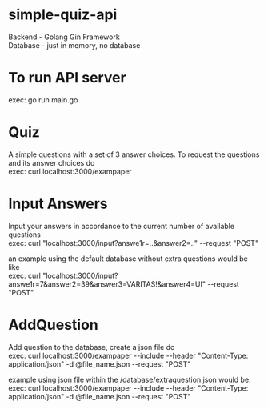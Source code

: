 ﻿# simple-quiz-api
Backend - Golang Gin Framework  
Database - just in memory, no database

# To run API server
exec: go run main.go

# Quiz
A simple questions with a set of 3 answer choices. To request the questions and its answer choices do  
exec: curl localhost:3000/exampaper

# Input Answers
Input your answers in accordance to the current number of available questions  
exec: curl "localhost:3000/input?answe1r=..&answer2=.." --request "POST"

an example using the default database without extra questions would be like  
exec: curl "localhost:3000/input?answe1r=7&answer2=39&answer3=VARITAS!&answer4=UI" --request "POST"

# AddQuestion
Add question to the database, create a json file do  
exec: curl localhost:3000/exampaper --include --header "Content-Type: application/json" -d @file_name.json --request "POST"

example using json file within the /database/extraquestion.json would be:  
exec: curl localhost:3000/exampaper --include --header "Content-Type: application/json" -d @file_name.json --request "POST"
